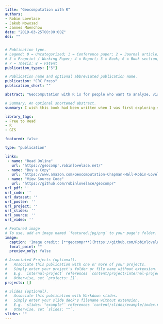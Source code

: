 ```yaml
---
title: "Geocomputation with R"
authors:
- Robin Lovelace
- Jakub Nowosad
- Jannes Muenchow
date: "2019-03-25T00:00:00Z"
doi: ""


# Publication type.
# Legend: 0 = Uncategorized; 1 = Conference paper; 2 = Journal article;
# 3 = Preprint / Working Paper; 4 = Report; 5 = Book; 6 = Book section;
# 7 = Thesis; 8 = Patent
publication_types: ["5"]

# Publication name and optional abbreviated publication name.
publication: "CRC Press"
publication_short: ""

abstract: "Geocomputation with R is for people who want to analyze, visualize and model geographic data with open source software. It is based on R, a statistical programming language that has powerful data processing, visualization, and geospatial capabilities. The book equips you with the knowledge and skills to tackle a wide range of issues manifested in geographic data, including those with scientific, societal, and environmental implications. This book will interest people from many backgrounds, especially Geographic Information Systems (GIS) users interested in applying their domain-specific knowledge in a powerful open source language for data science, and R users interested in extending their skills to handle spatial data."

# Summary. An optional shortened abstract.
summary: I wish this book had been written when I was first exploring spatial analysis in R.

library_tags:
- Free to Read
- R
- GIS

featured: false

type: "publication"

links:
 - name: "Read Online"
   url: "https://geocompr.robinlovelace.net/"
 - name: "Buy a Copy"
   url: "https://www.amazon.com/Geocomputation-Chapman-Hall-Robin-Lovelace/dp/1138304514/"
 - name: "View Source Code"
   url: "https://github.com/robinlovelace/geocompr"
url_pdf: ''
url_code: ''
url_dataset: ''
url_poster: ''
url_project: ''
url_slides: ''
url_source: ''
url_video: ''

# Featured image
# To use, add an image named `featured.jpg/png` to your page's folder.
image:
  caption: 'Image credit: [**geocompr**](https://github.com/Robinlovelace/geocompr/blob/master/images/cover.png)'
  focal_point: ""
  preview_only: false

# Associated Projects (optional).
#   Associate this publication with one or more of your projects.
#   Simply enter your project's folder or file name without extension.
#   E.g. `internal-project` references `content/project/internal-project/index.md`.
#   Otherwise, set `projects: []`.
projects: []

# Slides (optional).
#   Associate this publication with Markdown slides.
#   Simply enter your slide deck's filename without extension.
#   E.g. `slides: "example"` references `content/slides/example/index.md`.
#   Otherwise, set `slides: ""`.
slides: ""
---
```


